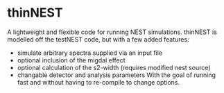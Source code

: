 # thinNEST
A lightweight and flexible code for running NEST simulations. thinNEST is modelled off the testNEST code, but with a few added features: 
- simulate arbitrary spectra supplied via an input file
- optional inclusion of the migdal effect
- optional calculation of the s2-width (requires modified nest source)
- changable detector and analysis parameters
With the goal of running fast and without having to re-compile to change options.
